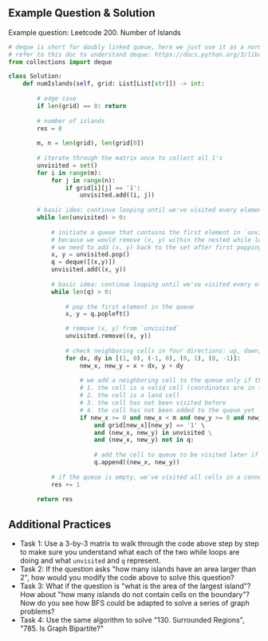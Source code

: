 ## Example Question & Solution

Example question: Leetcode 200. Number of Islands

```python
# deque is short for doubly linked queue, here we just use it as a normal queue
# refer to this doc to understand deque: https://docs.python.org/3/library/collections.html#collections.deque
from collections import deque

class Solution:
    def numIslands(self, grid: List[List[str]]) -> int:
        
        # edge case
        if len(grid) == 0: return
        
        # number of islands
        res = 0
        
        m, n = len(grid), len(grid[0])
        
        # iterate through the matrix once to collect all 1's
        unvisited = set()
        for i in range(m):
            for j in range(n):
                if grid[i][j] == '1':
                    unvisited.add((i, j))
        
        # basic idea: continue looping until we've visited every element in `unvisited`
        while len(unvisited) > 0:
            
            # initiate a queue that contains the first element in `unvisited` 
            # because we would remove (x, y) within the nested while loop
            # we need to add (x, y) back to the set after first popping it
            x, y = unvisited.pop()
            q = deque([(x,y)])
            unvisited.add((x, y))
            
            # basic idea: continue looping until we've visited every element that connects with cell (x, y)
            while len(q) > 0:
                
                # pop the first element in the queue
                x, y = q.popleft()

                # remove (x, y) from `unvisited` 
                unvisited.remove((x, y))
                
                # check neighboring cells in four directions: up, down, left, right
                for dx, dy in [(1, 0), (-1, 0), (0, 1), (0, -1)]:
                    new_x, new_y = x + dx, y + dy
                    
                    # we add a neighboring cell to the queue only if the following conditions are met:
                    # 1. the cell is a valid cell (coordinates are in the range 0~m-1, 0~n-1)
                    # 2. the cell is a land cell
                    # 3. the cell has not been visited before
                    # 4. the cell has not been added to the queue yet
                    if new_x >= 0 and new_x < m and new_y >= 0 and new_y < n \
                        and grid[new_x][new_y] == '1' \
                        and (new_x, new_y) in unvisited \
                        and (new_x, new_y) not in q:
                        
                        # add the cell to queue to be visited later if all four conditions are met
                        q.append((new_x, new_y))
                        
            # if the queue is empty, we've visited all cells in a connected component (aka an island), so we increment `res` by 1
            res += 1
            
        return res
```

## Additional Practices
- Task 1: Use a 3-by-3 matrix to walk through the code above step by step to make sure you understand what each of the two while loops are doing and what `unvisited` and `q` represent.
- Task 2: If the question asks "how many islands have an area larger than 2", how would you modify the code above to solve this question?
- Task 3: What if the question is "what is the area of the largest island"? How about "how many islands do not contain cells on the boundary"? Now do you see how BFS could be adapted to solve a series of graph problems?
- Task 4: Use the same algorithm to solve "130. Surrounded Regions", "785. Is Graph Bipartite?"
